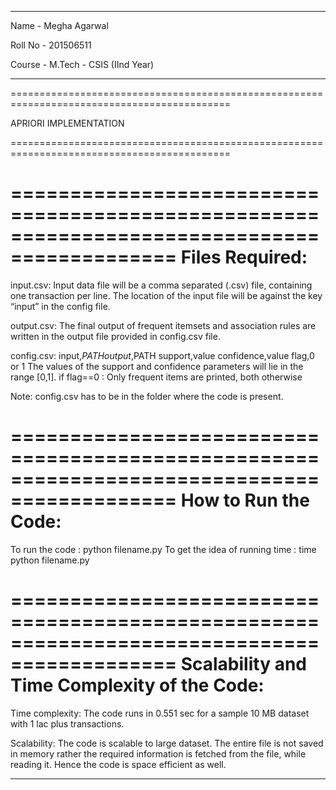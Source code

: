 _____________________________________________________________________________________________
Name - Megha Agarwal

Roll No - 201506511

Course - M.Tech - CSIS (IInd Year)
_____________________________________________________________________________________________

============================================================================================

APRIORI IMPLEMENTATION

============================================================================================

============================================================================================
Files Required:
============================================================================================

input.csv: Input data file will be a comma separated (.csv) file, containing one transaction 
per line. The location of the input file will be against the key “input” in the config file. 
 
output.csv: The final output of frequent itemsets and association rules are written in the 
output file provided in config.csv file.


config.csv: 
input,$PATH
output,$PATH
support,value
confidence,value
flag,0 or 1
The values of the support and confidence parameters will lie in the range [0,1].
if flag==0 : Only frequent items are printed, both otherwise

Note: config.csv has to be in the folder where the code is present.

============================================================================================
How to Run the Code:
============================================================================================

To run the code : python filename.py
To get the idea of running time : time python filename.py

============================================================================================
Scalability and Time Complexity of the Code:
============================================================================================
Time complexity:
The code runs in 0.551 sec for a sample 10 MB dataset with 1 lac plus transactions.

Scalability:
The code is scalable to large dataset. The entire file is not saved in memory rather the 
required information is fetched from the file, while reading it. Hence the code is space
efficient as well.
_____________________________________________________________________________________________



